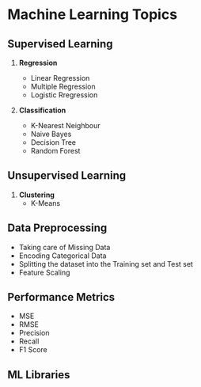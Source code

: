 # Machine Learning Topics
## Supervised Learning
1. **Regression**
    * Linear Regression
    * Multiple Regression
    * Logistic Rregression

2. **Classification**
    * K-Nearest Neighbour
    * Naive Bayes
    * Decision Tree
    * Random Forest
    
 ## Unsupervised Learning
  1. **Clustering**
      * K-Means
    
 ## Data Preprocessing
 * Taking care of Missing Data
 * Encoding Categorical Data
 * Splitting the dataset into the Training set and Test set
 * Feature Scaling
 
 ## Performance Metrics
 * MSE
 * RMSE
 * Precision
 * Recall
 * F1 Score
 
 ## ML Libraries
 
 
